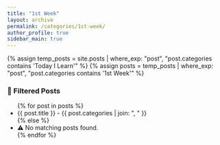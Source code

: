 ```yaml
---
title: "1st Week"
layout: archive
permalink: /categories/1st-week/
author_profile: true
sidebar_main: true
---
```


{% assign temp_posts = site.posts | where_exp: "post", "post.categories contains 'Today I Learn'" %}
{% assign posts = temp_posts | where_exp: "post", "post.categories contains '1st Week'" %}

<h3>📌 Filtered Posts</h3>
<ul>
  {% for post in posts %}
    <li>{{ post.title }} - {{ post.categories | join: ", " }}</li>
  {% else %}
    <li>⚠ No matching posts found.</li>
  {% endfor %}
</ul>